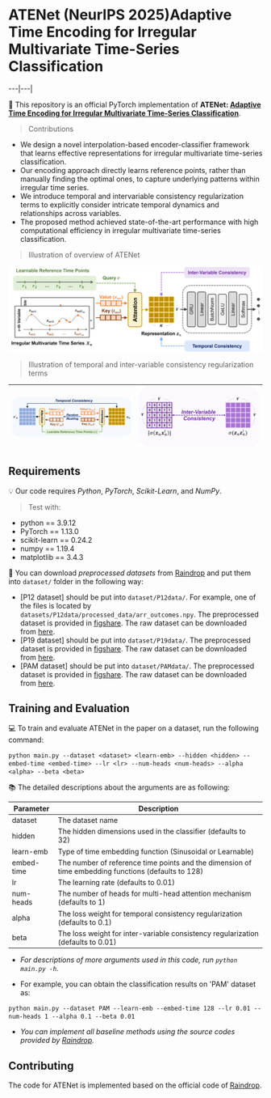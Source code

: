 # ATENet (NeurIPS 2025)Adaptive Time Encoding for Irregular Multivariate Time-Series Classification
---|---|

📝 This repository is an official PyTorch implementation of **ATENet: [Adaptive Time Encoding for Irregular Multivariate Time-Series Classification](https://openreview.net/forum?id=l0kR6m9NDT&referrer=%5BAuthor%20Console%5D(%2Fgroup%3Fid%3DNeurIPS.cc%2F2025%2FConference%2FAuthors%23your-submissions))**.

> Contributions
* We design a novel interpolation-based encoder-classifier framework that learns effective representations for irregular multivariate time-series classification.
* Our encoding approach directly learns reference points, rather than manually finding the optimal ones, to capture underlying patterns within irregular time series.
* We introduce temporal and intervariable consistency regularization terms to explicitly consider intricate temporal dynamics and relationships across variables.
* The proposed method achieved state-of-the-art performance with high computational efficiency in irregular multivariate time-series classification.

> Illustration of overview of ATENet

![overview](./figures/overview.png)

> Illustration of temporal and inter-variable consistency regularization terms

![temporal_consistency](./figures/temporal_consistency.png)|![inter-variable_consistency](./figures/inter-variable_consistency.png)|
---|---|

## Requirements

💡 Our code requires *Python*, *PyTorch*, *Scikit-Learn*, and *NumPy*.

> Test with:
- python == 3.9.12
- PyTorch == 1.13.0
- scikit-learn == 0.24.2
- numpy == 1.19.4
- matplotlib == 3.4.3

📁 You can download *preprocessed datasets* from [Raindrop](https://github.com/mims-harvard/Raindrop) and put them into `dataset/` folder in the following way:
- [P12 dataset] should be put into `dataset/P12data/`. For example, one of the files is located by `datasets/P12data/processed_data/arr_outcomes.npy`. The preprocessed dataset is provided in [figshare](https://doi.org/10.6084/m9.figshare.19514341.v1). The raw dataset can be downloaded from [here](https://physionet.org/content/challenge-2012/1.0.0/).
- [P19 dataset] should be put into `dataset/P19data/`. The preprocessed dataset is provided in [figshare](https://doi.org/10.6084/m9.figshare.19514338.v1). The raw dataset can be downloaded from [here](https://physionet.org/content/challenge-2019/1.0.0/).
- [PAM dataset] should be put into `dataset/PAMdata/`. The preprocessed dataset is provided in [figshare](https://doi.org/10.6084/m9.figshare.19514347.v1). The raw dataset can be downloaded from [here](http://archive.ics.uci.edu/ml/datasets/pamap2+physical+activity+monitoring).

## Training and Evaluation

💻 To train and evaluate ATENet in the paper on a dataset, run the following command:

```train
python main.py --dataset <dataset> <learn-emb> --hidden <hidden> --embed-time <embed-time> --lr <lr> --num-heads <num-heads> --alpha <alpha> --beta <beta>
```
📚 The detailed descriptions about the arguments are as following:

| Parameter             | Description  |
| --------------------- |------------- |
| dataset               | The dataset name |
| hidden                | The hidden dimensions used in the classifier (defaults to 32)|
| learn-emb             | Type of time embedding function (Sinusoidal or Learnable) |
| embed-time            | The number of reference time points and the dimension of time embedding functions (defaults to 128) |
| lr                    | The learning rate (defaults to 0.01) |
| num-heads             | The number of heads for multi-head attention mechanism (defaults to 1) |
| alpha                 | The loss weight for temporal consistency regularization (defaults to 0.1) |
| beta                  | The loss weight for inter-variable consistency regularization (defaults to 0.01) |

* *For descriptions of more arguments used in this code, run ```python main.py -h```.*

* For example, you can obtain the classification results on 'PAM' dataset as:
```train
python main.py --dataset PAM --learn-emb --embed-time 128 --lr 0.01 --num-heads 1 --alpha 0.1 --beta 0.01
```

* *You can implement all baseline methods using the source codes provided by [Raindrop](https://github.com/mims-harvard/Raindrop).*



## Contributing
The code for ATENet is implemented based on the official code of [Raindrop](https://github.com/mims-harvard/Raindrop).
